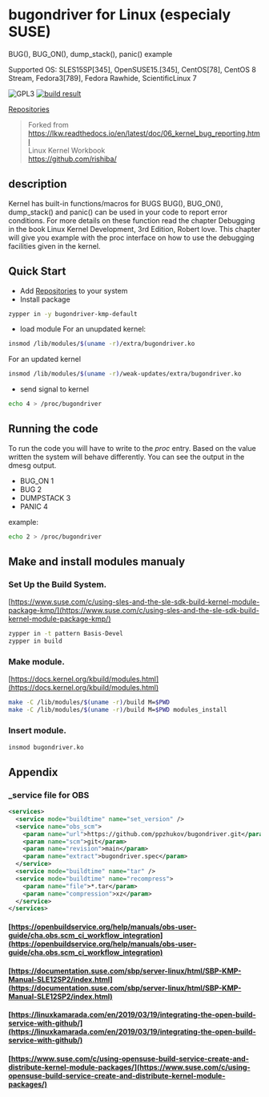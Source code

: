 # bugondriver for Linux (especialy SUSE)
BUG(), BUG_ON(), dump_stack(), panic() example

Supported OS: SLES15SP[345], OpenSUSE15.[345], CentOS[78], CentOS 8 Stream, Fedora3[789], Fedora Rawhide, ScientificLinux 7

![GPL3](https://img.shields.io/badge/license-GPLv3-blue)
[![build result](https://build.opensuse.org/projects/home:pzhukov:bugondriver/packages/bugondriver/badge.svg?type=percent)](https://build.opensuse.org/package/show/home:pzhukov:bugondriver/bugondriver)

[Repositories](https://software.opensuse.org//download.html?project=home%3Apzhukov%3Abugondriver&package=bugondriver)

> Forked from https://lkw.readthedocs.io/en/latest/doc/06_kernel_bug_reporting.html  
> Linux Kernel Workbook  
> https://github.com/rishiba/  

## description

Kernel has built-in functions/macros for BUGS
BUG(), BUG_ON(), dump_stack() and panic() can be used in your code to report error conditions.
For more details on these function read the chapter Debugging in the book Linux Kernel Development, 3rd Edition, Robert love.
This chapter will give you example with the proc interface on how to use the debugging facilities given in the kernel.

## Quick Start
* Add [Repositories](https://software.opensuse.org//download.html?project=home%3Apzhukov%3Abugondriver&package=bugondriver) to your system
* Install package
```bash
zypper in -y bugondriver-kmp-default
```
* load module
For an unupdated kernel:
```bash
insmod /lib/modules/$(uname -r)/extra/bugondriver.ko
```
For an updated kernel
```bash
insmod /lib/modules/$(uname -r)/weak-updates/extra/bugondriver.ko
```
* send signal to kernel
```bash
echo 4 > /proc/bugondriver
```

## Running the code

To run the code you will have to write to the _proc_ entry. Based on the value written the system will behave differently.
You can see the output in the dmesg output.

- BUG_ON 1
- BUG 2
- DUMPSTACK 3
- PANIC 4

example:
```bash
echo 2 > /proc/bugondriver
```

## Make and install modules manualy
### Set Up the Build System.
[https://www.suse.com/c/using-sles-and-the-sle-sdk-build-kernel-module-package-kmp/](https://www.suse.com/c/using-sles-and-the-sle-sdk-build-kernel-module-package-kmp/)
```bash
zypper in -t pattern Basis-Devel
zypper in build
```
### Make module. 
[https://docs.kernel.org/kbuild/modules.html](https://docs.kernel.org/kbuild/modules.html)
```bash
make -C /lib/modules/$(uname -r)/build M=$PWD
make -C /lib/modules/$(uname -r)/build M=$PWD modules_install
```
### Insert module.
```bash
insmod bugondriver.ko
```

## Appendix
### _service file for OBS
```xml
<services>
  <service mode="buildtime" name="set_version" />
  <service name="obs_scm">
    <param name="url">https://github.com/ppzhukov/bugondriver.git</param>
    <param name="scm">git</param>
    <param name="revision">main</param>
    <param name="extract">bugondriver.spec</param>
  </service>
  <service mode="buildtime" name="tar" />
  <service mode="buildtime" name="recompress">
    <param name="file">*.tar</param>
    <param name="compression">xz</param>
  </service>
</services>
```
#### [https://openbuildservice.org/help/manuals/obs-user-guide/cha.obs.scm_ci_workflow_integration](https://openbuildservice.org/help/manuals/obs-user-guide/cha.obs.scm_ci_workflow_integration)
#### [https://documentation.suse.com/sbp/server-linux/html/SBP-KMP-Manual-SLE12SP2/index.html](https://documentation.suse.com/sbp/server-linux/html/SBP-KMP-Manual-SLE12SP2/index.html)
#### [https://linuxkamarada.com/en/2019/03/19/integrating-the-open-build-service-with-github/](https://linuxkamarada.com/en/2019/03/19/integrating-the-open-build-service-with-github/)
#### [https://www.suse.com/c/using-opensuse-build-service-create-and-distribute-kernel-module-packages/](https://www.suse.com/c/using-opensuse-build-service-create-and-distribute-kernel-module-packages/)
